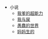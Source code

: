 <!-- _sidebar.md -->

* 小说
  * [我爹的超能力](/docs/mydadpowers.md)
  * [我与屎](/docs/meandshit.md)
  * [愚蠢的世界](/docs/stupidworld.md)
  * [妈妈生的](/docs/momgavebirth.md)
